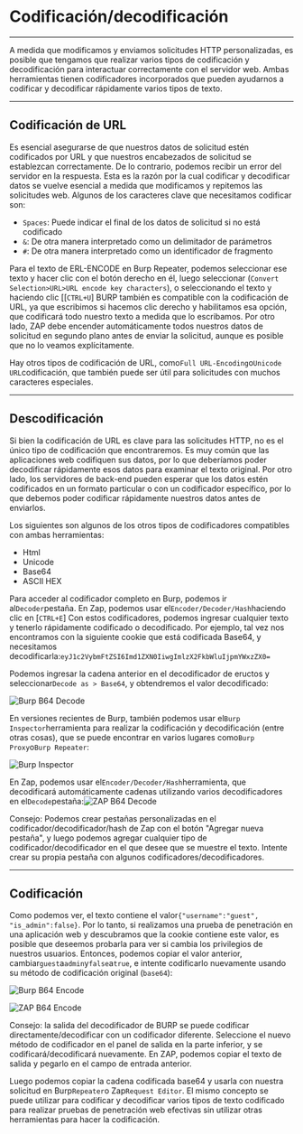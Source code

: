 # Codificación/decodificación

---

A medida que modificamos y enviamos solicitudes HTTP personalizadas, es posible que tengamos que realizar varios tipos de codificación y decodificación para interactuar correctamente con el servidor web. Ambas herramientas tienen codificadores incorporados que pueden ayudarnos a codificar y decodificar rápidamente varios tipos de texto.

---

## Codificación de URL

Es esencial asegurarse de que nuestros datos de solicitud estén codificados por URL y que nuestros encabezados de solicitud se establezcan correctamente. De lo contrario, podemos recibir un error del servidor en la respuesta. Esta es la razón por la cual codificar y decodificar datos se vuelve esencial a medida que modificamos y repitemos las solicitudes web. Algunos de los caracteres clave que necesitamos codificar son:

- `Spaces`: Puede indicar el final de los datos de solicitud si no está codificado
- `&`: De otra manera interpretado como un delimitador de parámetros
- `#`: De otra manera interpretado como un identificador de fragmento

Para el texto de ERL-ENCODE en Burp Repeater, podemos seleccionar ese texto y hacer clic con el botón derecho en él, luego seleccionar (`Convert Selection>URL>URL encode key characters`), o seleccionando el texto y haciendo clic [[`CTRL+U`] BURP también es compatible con la codificación de URL, ya que escribimos si hacemos clic derecho y habilitamos esa opción, que codificará todo nuestro texto a medida que lo escribamos. Por otro lado, ZAP debe encender automáticamente todos nuestros datos de solicitud en segundo plano antes de enviar la solicitud, aunque es posible que no lo veamos explícitamente.

Hay otros tipos de codificación de URL, como`Full URL-Encoding`o`Unicode URL`codificación, que también puede ser útil para solicitudes con muchos caracteres especiales.

---

## Descodificación

Si bien la codificación de URL es clave para las solicitudes HTTP, no es el único tipo de codificación que encontraremos. Es muy común que las aplicaciones web codifiquen sus datos, por lo que deberíamos poder decodificar rápidamente esos datos para examinar el texto original. Por otro lado, los servidores de back-end pueden esperar que los datos estén codificados en un formato particular o con un codificador específico, por lo que debemos poder codificar rápidamente nuestros datos antes de enviarlos.

Los siguientes son algunos de los otros tipos de codificadores compatibles con ambas herramientas:

- Html
- Unicode
- Base64
- ASCII HEX

Para acceder al codificador completo en Burp, podemos ir al`Decoder`pestaña. En Zap, podemos usar el`Encoder/Decoder/Hash`haciendo clic en [`CTRL+E`] Con estos codificadores, podemos ingresar cualquier texto y tenerlo rápidamente codificado o decodificado. Por ejemplo, tal vez nos encontramos con la siguiente cookie que está codificada Base64, y necesitamos decodificarla:`eyJ1c2VybmFtZSI6Imd1ZXN0IiwgImlzX2FkbWluIjpmYWxzZX0=`

Podemos ingresar la cadena anterior en el decodificador de eructos y seleccionar`Decode as > Base64`, y obtendremos el valor decodificado:

![Burp B64 Decode](https://academy.hackthebox.com/storage/modules/110/burp_b64_decode.jpg)

En versiones recientes de Burp, también podemos usar el`Burp Inspector`herramienta para realizar la codificación y decodificación (entre otras cosas), que se puede encontrar en varios lugares como`Burp Proxy`o`Burp Repeater`:

![Burp Inspector](https://academy.hackthebox.com/storage/modules/110/burp_inspector.jpg)

En Zap, podemos usar el`Encoder/Decoder/Hash`herramienta, que decodificará automáticamente cadenas utilizando varios decodificadores en el`Decode`pestaña:![ZAP B64 Decode](https://academy.hackthebox.com/storage/modules/110/zap_b64_decode.jpg)

Consejo: Podemos crear pestañas personalizadas en el codificador/decodificador/hash de Zap con el botón "Agregar nueva pestaña", y luego podemos agregar cualquier tipo de codificador/decodificador en el que desee que se muestre el texto. Intente crear su propia pestaña con algunos codificadores/decodificadores.

---

## Codificación

Como podemos ver, el texto contiene el valor`{"username":"guest", "is_admin":false}`. Por lo tanto, si realizamos una prueba de penetración en una aplicación web y descubramos que la cookie contiene este valor, es posible que deseemos probarla para ver si cambia los privilegios de nuestros usuarios. Entonces, podemos copiar el valor anterior, cambiar`guest`a`admin`y`false`a`true`, e intente codificarlo nuevamente usando su método de codificación original (`base64`):

![Burp B64 Encode](https://academy.hackthebox.com/storage/modules/110/burp_b64_encode.jpg)

![ZAP B64 Encode](https://academy.hackthebox.com/storage/modules/110/zap_b64_encode.jpg)

Consejo: la salida del decodificador de BURP se puede codificar directamente/decodificar con un codificador diferente. Seleccione el nuevo método de codificador en el panel de salida en la parte inferior, y se codificará/decodificará nuevamente. En ZAP, podemos copiar el texto de salida y pegarlo en el campo de entrada anterior.

Luego podemos copiar la cadena codificada base64 y usarla con nuestra solicitud en Burp`Repeater`o Zap`Request Editor`. El mismo concepto se puede utilizar para codificar y decodificar varios tipos de texto codificado para realizar pruebas de penetración web efectivas sin utilizar otras herramientas para hacer la codificación.